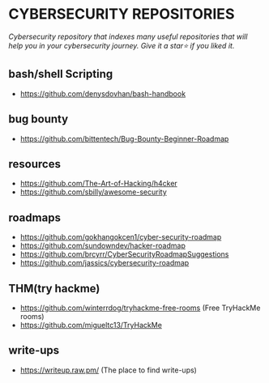# CYBERSECURITY REPOSITORIES
_Cybersecurity repository that indexes many useful repositories that will help you in your cybersecurity journey. Give it a star⭐ if you liked it._

## bash/shell Scripting
- https://github.com/denysdovhan/bash-handbook

## bug bounty
- https://github.com/bittentech/Bug-Bounty-Beginner-Roadmap

## resources
- https://github.com/The-Art-of-Hacking/h4cker
- https://github.com/sbilly/awesome-security

## roadmaps
- https://github.com/gokhangokcen1/cyber-security-roadmap
- https://github.com/sundowndev/hacker-roadmap
- https://github.com/brcyrr/CyberSecurityRoadmapSuggestions
- https://github.com/jassics/cybersecurity-roadmap

## THM(try hackme)
- https://github.com/winterrdog/tryhackme-free-rooms (Free TryHackMe rooms)
- https://github.com/migueltc13/TryHackMe

## write-ups
- https://writeup.raw.pm/ (The place to find write-ups)
